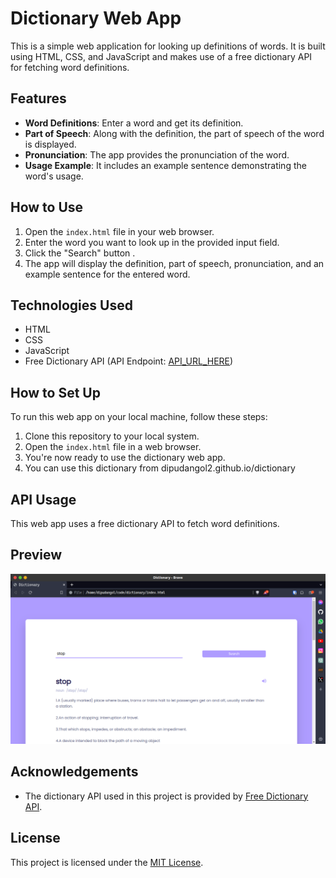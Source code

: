 # Dictionary Web App

This is a simple web application for looking up definitions of words. It is built using HTML, CSS, and JavaScript and makes use of a free dictionary API for fetching word definitions.

## Features

- **Word Definitions**: Enter a word and get its definition.
- **Part of Speech**: Along with the definition, the part of speech of the word is displayed.
- **Pronunciation**: The app provides the pronunciation of the word.
- **Usage Example**: It includes an example sentence demonstrating the word's usage.

## How to Use

1. Open the `index.html` file in your web browser.
2. Enter the word you want to look up in the provided input field.
3. Click the "Search" button .
4. The app will display the definition, part of speech, pronunciation, and an example sentence for the entered word.

## Technologies Used

- HTML
- CSS
- JavaScript
- Free Dictionary API (API Endpoint: [API_URL_HERE](API_URL_HERE))

## How to Set Up

To run this web app on your local machine, follow these steps:

1. Clone this repository to your local system.
2. Open the `index.html` file in a web browser.
3. You're now ready to use the dictionary web app.
4. You can use this dictionary from dipudangol2.github.io/dictionary 
## API Usage

This web app uses a free dictionary API to fetch word definitions.

## Preview

![Dictionary Web App Preview](preview.png)

## Acknowledgements

- The dictionary API used in this project is provided by [Free Dictionary API](https://dictionaryapi.dev/).

## License

This project is licensed under the [MIT License](LICENSE).
